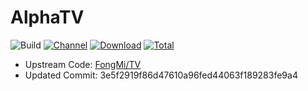 # AlphaTV

![Build](https://shields.io/github/workflow/status/o0HalfLife0o/BearTV/Test?logo=github&label=Build)
[![Channel](https://img.shields.io/badge/Follow-Telegram-blue.svg?logo=telegram)](https://t.me/FongMi_BearTV)
[![Download](https://img.shields.io/github/v/release/o0HalfLife0o/BearTV?color=orange&logoColor=orange&label=Download&logo=DocuSign)](https://github.com/o0HalfLife0o/BearTV/releases/latest) 
[![Total](https://shields.io/github/downloads/o0HalfLife0o/BearTV/total?logo=Bookmeter&label=Counts&logoColor=yellow&color=yellow)](https://github.com/o0HalfLife0o/BearTV/releases)

+ Upstream Code: [FongMi/TV](https://github.com/FongMi/TV)
+ Updated Commit: 3e5f2919f86d47610a96fed44063f189283fe9a4
